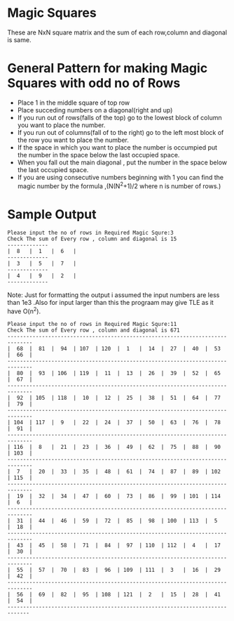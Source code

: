 # Magic Squares
These are NxN square matrix and the sum of each row,column and diagonal is same.
# General Pattern for making Magic Squares with odd no of Rows
- Place 1 in the middle square of top row  
- Place succeding numbers on a diagonal(right and up)
- If you run out of rows(falls of the top) go to the lowest block of  column you want to place the number.
- If you  run out of columns(fall of to the right) go to the left most block of the row you want to place the number.
- If the space in which you want to place the number is occumpied put the number in the space below the last occupied space.
- When you fall out the main diagonal , put the number in the space below the last occupied space.
- If you are using consecutive numbers beginning with 1 you can find the magic number by the formula ,(N(N<sup>2</sup>+1)/2 where n is number of rows.)

# Sample Output

    Please input the no of rows in Required Magic Squre:3
    Check The sum of Every row , column and diagonal is 15
    -------------
    |  8   |  1   |  6   |
    -------------
    |  3   |  5   |  7   |
    -------------
    |  4   |  9   |  2   |
    -------------


Note: Just for formatting the output i assumed the input numbers are less than 1e3 .Also for input larger than this the prograam may give TLE as it have O(n<sup>2</sup>).


    Please input the no of rows in Required Magic Squre:11
    Check The sum of Every row , column and diagonal is 671
    ------------------------------------------------------------------------------
    |  68  |  81  |  94  | 107  | 120  |  1   |  14  |  27  |  40  |  53  |  66  |
    ------------------------------------------------------------------------------
    |  80  |  93  | 106  | 119  |  11  |  13  |  26  |  39  |  52  |  65  |  67  |
    ------------------------------------------------------------------------------
    |  92  | 105  | 118  |  10  |  12  |  25  |  38  |  51  |  64  |  77  |  79  |
    ------------------------------------------------------------------------------
    | 104  | 117  |  9   |  22  |  24  |  37  |  50  |  63  |  76  |  78  |  91  |
    ------------------------------------------------------------------------------
    | 116  |  8   |  21  |  23  |  36  |  49  |  62  |  75  |  88  |  90  | 103  |
    ------------------------------------------------------------------------------
    |  7   |  20  |  33  |  35  |  48  |  61  |  74  |  87  |  89  | 102  | 115  |
    ------------------------------------------------------------------------------
    |  19  |  32  |  34  |  47  |  60  |  73  |  86  |  99  | 101  | 114  |  6   |
    ------------------------------------------------------------------------------
    |  31  |  44  |  46  |  59  |  72  |  85  |  98  | 100  | 113  |  5   |  18  |
    ------------------------------------------------------------------------------
    |  43  |  45  |  58  |  71  |  84  |  97  | 110  | 112  |  4   |  17  |  30  |
    ------------------------------------------------------------------------------
    |  55  |  57  |  70  |  83  |  96  | 109  | 111  |  3   |  16  |  29  |  42  |
    ------------------------------------------------------------------------------
    |  56  |  69  |  82  |  95  | 108  | 121  |  2   |  15  |  28  |  41  |  54  |
    -----------------------------------------------------------------------------